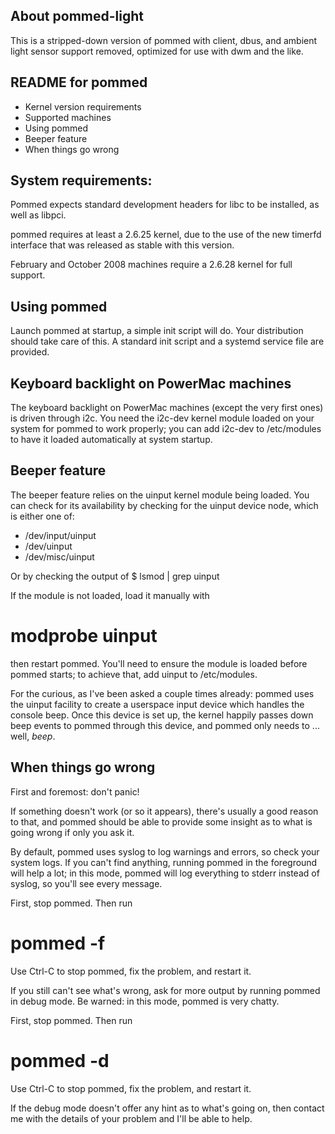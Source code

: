 About pommed-light
------------------

This is a stripped-down version of pommed with client, dbus, and ambient light
sensor support removed, optimized for use with dwm and the like.

README for pommed
-----------------

 - Kernel version requirements
 - Supported machines
 - Using pommed
 - Beeper feature
 - When things go wrong


System requirements:
--------------------

Pommed expects standard development headers for libc to be installed, as well
as libpci.

 pommed requires at least a 2.6.25 kernel, due to the use of the new timerfd
 interface that was released as stable with this version.

 February and October 2008 machines require a 2.6.28 kernel for full support.


Using pommed
------------

Launch pommed at startup, a simple init script will do. Your distribution
should take care of this. A standard init script and a systemd service file are
provided.


Keyboard backlight on PowerMac machines
---------------------------------------

The keyboard backlight on PowerMac machines (except the very first ones) is
driven through i2c. You need the i2c-dev kernel module loaded on your system
for pommed to work properly; you can add i2c-dev to /etc/modules to have it
loaded automatically at system startup.


Beeper feature
--------------

The beeper feature relies on the uinput kernel module being loaded. You can
check for its availability by checking for the uinput device node, which is
either one of:
 - /dev/input/uinput
 - /dev/uinput
 - /dev/misc/uinput

Or by checking the output of 
 $ lsmod | grep uinput

If the module is not loaded, load it manually with
 # modprobe uinput
then restart pommed. You'll need to ensure the module is loaded before pommed
starts; to achieve that, add uinput to /etc/modules.

For the curious, as I've been asked a couple times already: pommed uses the
uinput facility to create a userspace input device which handles the console
beep. Once this device is set up, the kernel happily passes down beep events
to pommed through this device, and pommed only needs to ... well, *beep*.


When things go wrong
--------------------

First and foremost: don't panic!

If something doesn't work (or so it appears), there's usually a good reason to
that, and pommed should be able to provide some insight as to what is going
wrong if only you ask it.

By default, pommed uses syslog to log warnings and errors, so check your
system logs. If you can't find anything, running pommed in the foreground
will help a lot; in this mode, pommed will log everything to stderr instead
of syslog, so you'll see every message.

First, stop pommed. Then run
 # pommed -f

Use Ctrl-C to stop pommed, fix the problem, and restart it.

If you still can't see what's wrong, ask for more output by running pommed in
debug mode. Be warned: in this mode, pommed is very chatty.

First, stop pommed. Then run
 # pommed -d

Use Ctrl-C to stop pommed, fix the problem, and restart it.

If the debug mode doesn't offer any hint as to what's going on, then contact
me with the details of your problem and I'll be able to help.


